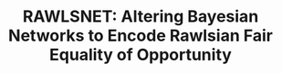 ---
title: "RAWLSNET: Altering Bayesian Networks to Encode Rawlsian Fair Equality of Opportunity"
collection: publications
permalink: /publication/rawlsnet
paperurl: 'https://arxiv.org/pdf/2104.03909.pdf'
videourl: 'https://player.vimeo.com/video/549169561'
codeurl: 'https://github.com/dliu18/rawlsnet'
citation: "D. Liu, Z. Shafi, W. Fleisher, T. Eliassi-Rad, and S. Alfeld. <i>RAWLSNET: Altering Bayesian Networks to Encode Rawlsian Fair Equality of Opportunity</i>. AIES'21."
---